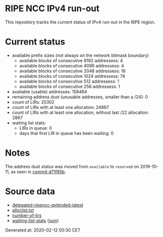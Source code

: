 # RIPE NCC IPv4 run-out
This repository tracks the current status of IPv4 run-out in the RIPE region.

# Current status
- available prefix sizes (not always on the network bitmask boundary)
  - available blocks of consecutive 8192 addressess: 4
  - available blocks of consecutive 4096 addressess: 4
  - available blocks of consecutive 2048 addressess: 16
  - available blocks of consecutive 1024 addressess: 74
  - available blocks of consecutive 512 addressess: 1
  - available blocks of consecutive 256 addressess: 1
- available (usable) addresses: 158464
- remaining address dust (unusable addresses, smaller than a /24): 0
- count of LIRs: 25302
- count of LIRs with at least one allocation: 24867
- count of LIRs with at least one allocation, without last /22 allocation: 2867
- waiting list stats:
  - LIRs in queue: 0
  - days that first LIR in queue has been waiting: 0

# Notes
The address dust status was moved from `available` to `reserved` on 2019-10-11, as seen in [commit d71f95b](https://github.com/zajdee/ripe-ncc-ipv4-runout/commit/d71f95b1f7c9f639556e395e4ad0f41e54834954).

# Source data
- [delegated-ripencc-extended-latest](https://ftp.ripe.net/pub/stats/ripencc/delegated-ripencc-extended-latest)
- [alloclist.txt](https://ftp.ripe.net/pub/stats/ripencc/membership/alloclist.txt)
- [number-of-lirs](https://labs.ripe.net/statistics/number-of-lirs)
- [waiting-list-stats](https://www.ripe.net/manage-ips-and-asns/ipv4/ipv4-waiting-list) ([json](https://www-static.ripe.net/dynamic/ipv4-waiting-list/stats.json))

Generated at: 2020-02-12 00:30 CET
